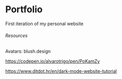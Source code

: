 # Portfolio

First iteration of my personal website

###### Resources

Avatars: blush.design

https://codepen.io/alvarotrigo/pen/PoKamZy 

https://www.ditdot.hr/en/dark-mode-website-tutorial



